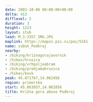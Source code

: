 ```yaml
---
date: 2002-10-06 00:00:00+00:00
delta: 413
difflevel: 2
duration: 3
height: 1213
layout: stub
lead: M_3-3357_IMG.JPG
maplink: https://mapzs.pzs.si/poi/5161
name: svDuh_Podkraj
nearby:
- /biking/kriznagorajavornik
- /hikes/hrusica
- /biking/vrhpoljeabram
- /biking/predjamahrusica
- /hikes/kovk
peak: 45.871767,14.062456
region: primorska
start: 45.863937,14.062856
title: Križna gora above Podkraj
---
```

